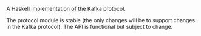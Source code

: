 A Haskell implementation of the Kafka protocol.

The protocol module is stable (the only changes will be to support changes in the Kafka protocol). The API is functional but subject to change.
